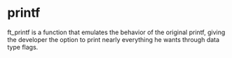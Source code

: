 # printf
ft_printf is a function that emulates the behavior of the original printf, giving the developer the option to print nearly everything he wants through data type flags.

